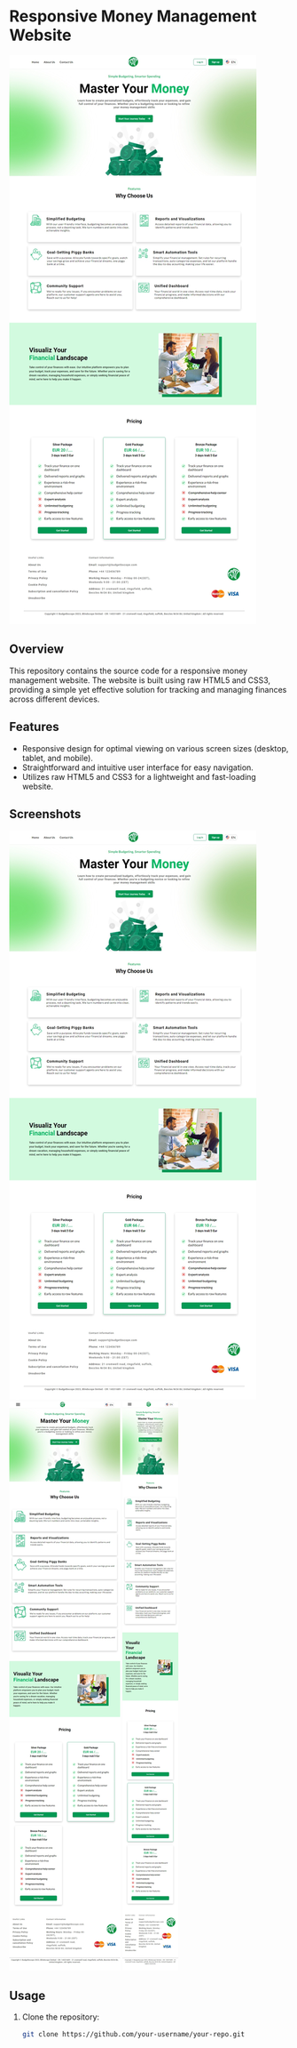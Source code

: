 # Responsive Money Management Website

![Website Preview](./Extra/Desktop.jpeg)

## Overview

This repository contains the source code for a responsive money management website. The website is built using raw HTML5 and CSS3, providing a simple yet effective solution for tracking and managing finances across different devices.

## Features

- Responsive design for optimal viewing on various screen sizes (desktop, tablet, and mobile).
- Straightforward and intuitive user interface for easy navigation.
- Utilizes raw HTML5 and CSS3 for a lightweight and fast-loading website.

## Screenshots

![Desktop View](./Extra/Desktop.jpeg)
![Tablet View](./Extra/Tablet.jpeg)
![Mobile View](./Extra/Mobile.jpeg)

## Usage

1. Clone the repository:

   ```bash
   git clone https://github.com/your-username/your-repo.git

